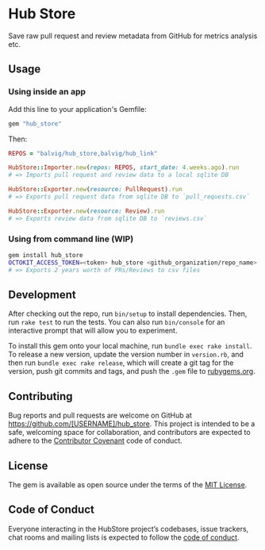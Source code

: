 # Hub Store

Save raw pull request and review metadata from GitHub for metrics
analysis etc.


## Usage

### Using inside an app
Add this line to your application's Gemfile:

```ruby
gem "hub_store"
```

Then:

```ruby
REPOS = "balvig/hub_store,balvig/hub_link"

HubStore::Importer.new(repos: REPOS, start_date: 4.weeks.ago).run
# => Imports pull request and review data to a local sqlite DB

HubStore::Exporter.new(resource: PullRequest).run
# => Exports pull request data from sqlite DB to `pull_requests.csv`

HubStore::Exporter.new(resource: Review).run
# => Exports review data from sqlite DB to `reviews.csv`
```

### Using from command line (WIP)

```bash
gem install hub_store
OCTOKIT_ACCESS_TOKEN=<token> hub_store <github_organization/repo_name>
# => Exports 2 years worth of PRs/Reviews to csv files
```

## Development

After checking out the repo, run `bin/setup` to install dependencies. Then, run `rake test` to run the tests. You can also run `bin/console` for an interactive prompt that will allow you to experiment.

To install this gem onto your local machine, run `bundle exec rake install`. To release a new version, update the version number in `version.rb`, and then run `bundle exec rake release`, which will create a git tag for the version, push git commits and tags, and push the `.gem` file to [rubygems.org](https://rubygems.org).

## Contributing

Bug reports and pull requests are welcome on GitHub at https://github.com/[USERNAME]/hub_store. This project is intended to be a safe, welcoming space for collaboration, and contributors are expected to adhere to the [Contributor Covenant](http://contributor-covenant.org) code of conduct.

## License

The gem is available as open source under the terms of the [MIT License](https://opensource.org/licenses/MIT).

## Code of Conduct

Everyone interacting in the HubStore project’s codebases, issue trackers, chat rooms and mailing lists is expected to follow the [code of conduct](https://github.com/[USERNAME]/hub_store/blob/master/CODE_OF_CONDUCT.md).
